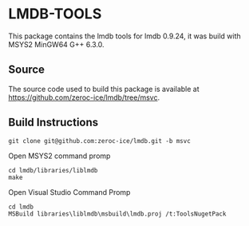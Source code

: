 # LMDB-TOOLS

This package contains the lmdb tools for lmdb 0.9.24, it was build with MSYS2 MinGW64 G++ 6.3.0.

## Source

The source code used to build this package is available at https://github.com/zeroc-ice/lmdb/tree/msvc.

## Build Instructions
```
git clone git@github.com:zeroc-ice/lmdb.git -b msvc
```

Open MSYS2 command promp
```
cd lmdb/libraries/liblmdb
make
```

Open Visual Studio Command Promp
```
cd lmdb
MSBuild libraries\liblmdb\msbuild\lmdb.proj /t:ToolsNugetPack
```
